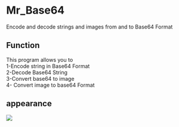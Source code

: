 # Mr_Base64
Encode and decode strings and images from and to Base64 Format



<h2>Function</h2>
This program allows you to </br>
1-Encode string in Base64 Format </br>
2-Decode Base64 String </br>
3-Convert base64 to image </br>
4- Convert image to base64 Format </br>

<h2>appearance</h2>
<img src='http://i.imgur.com/rR9Ot7u.png' />
